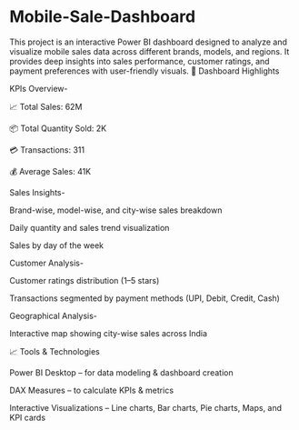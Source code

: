 # Mobile-Sale-Dashboard

This project is an interactive Power BI dashboard designed to analyze and visualize mobile sales data across different brands, models, and regions. It provides deep insights into sales performance, customer ratings, and payment preferences with user-friendly visuals.
🔹 Dashboard Highlights

KPIs Overview-

📈 Total Sales: 62M

📦 Total Quantity Sold: 2K

💳 Transactions: 311

💰 Average Sales: 41K

Sales Insights-

Brand-wise, model-wise, and city-wise sales breakdown

Daily quantity and sales trend visualization

Sales by day of the week

Customer Analysis-

Customer ratings distribution (1–5 stars)

Transactions segmented by payment methods (UPI, Debit, Credit, Cash)

Geographical Analysis-

Interactive map showing city-wise sales across India

📈 Tools & Technologies

Power BI Desktop – for data modeling & dashboard creation

DAX Measures – to calculate KPIs & metrics

Interactive Visualizations – Line charts, Bar charts, Pie charts, Maps, and KPI cards
